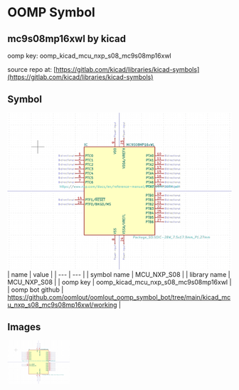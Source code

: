 # OOMP Symbol  
## mc9s08mp16xwl  by kicad  
  
oomp key: oomp_kicad_mcu_nxp_s08_mc9s08mp16xwl  
  
source repo at: [https://gitlab.com/kicad/libraries/kicad-symbols](https://gitlab.com/kicad/libraries/kicad-symbols)  
## Symbol  
  
[![working.png](working_600.png)](working.png)  
| name | value | 
| --- | --- | 
| symbol name | MCU_NXP_S08 | 
| library name | MCU_NXP_S08 | 
| oomp key | oomp_kicad_mcu_nxp_s08_mc9s08mp16xwl | 
| oomp bot github | https://github.com/oomlout/oomlout_oomp_symbol_bot/tree/main/kicad_mcu_nxp_s08_mc9s08mp16xwl/working | 
## Images  
  
[![working.png](working_140.png)](working.png)  
